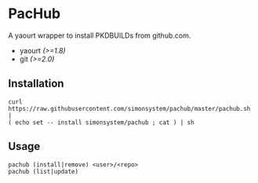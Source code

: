 # PacHub

A yaourt wrapper to install PKDBUILDs from github.com.

- yaourt *(>=1.8)*
- git *(>=2.0)*

## Installation

    curl https://raw.githubusercontent.com/simonsystem/pachub/master/pachub.sh |
    ( echo set -- install simonsystem/pachub ; cat ) | sh

## Usage

    pachub (install|remove) <user>/<repo>
    pachub (list|update)
